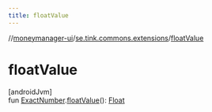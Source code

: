 ```yaml
---
title: floatValue
---
```

//[moneymanager-ui](../../index.html)/[se.tink.commons.extensions](index.html)/[floatValue](float-value.html)



# floatValue



[androidJvm]\
fun [ExactNumber](../com.tink.model.misc/-exact-number/index.html).[floatValue](float-value.html)(): [Float](https://kotlinlang.org/api/latest/jvm/stdlib/kotlin/-float/index.html)




